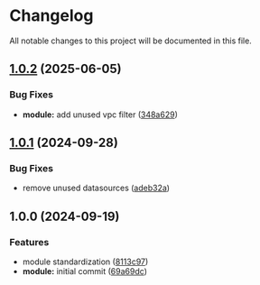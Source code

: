 # Changelog

All notable changes to this project will be documented in this file.

## [1.0.2](https://gitlab.com/espinlabs/gocloud/infrastructure-engine/global-modules/project/modules/aws/wrapper_documentdb/compare/v1.0.1...v1.0.2) (2025-06-05)

### Bug Fixes

* **module:** add unused vpc filter ([348a629](https://gitlab.com/espinlabs/gocloud/infrastructure-engine/global-modules/project/modules/aws/wrapper_documentdb/commit/348a629ba6462a1b8b399011e03f1a8d8b865f00))

## [1.0.1](https://gitlab.com/espinlabs/gocloud/infrastructure-engine/global-modules/project/modules/aws/wrapper_documentdb/compare/v1.0.0...v1.0.1) (2024-09-28)

### Bug Fixes

* remove unused datasources ([adeb32a](https://gitlab.com/espinlabs/gocloud/infrastructure-engine/global-modules/project/modules/aws/wrapper_documentdb/commit/adeb32a415846d32d297d822e70330abf2ffa885))

## 1.0.0 (2024-09-19)

### Features

* module standardization ([8113c97](https://gitlab.com/espinlabs/gocloud/infrastructure-engine/global-modules/project/modules/aws/wrapper_documentdb/commit/8113c97965acfd299b0aae06478033d96186279f))
* **module:** initial commit ([69a69dc](https://gitlab.com/espinlabs/gocloud/infrastructure-engine/global-modules/project/modules/aws/wrapper_documentdb/commit/69a69dc31f6658ab6e17a16b40ecb3d0b7425c6e))
